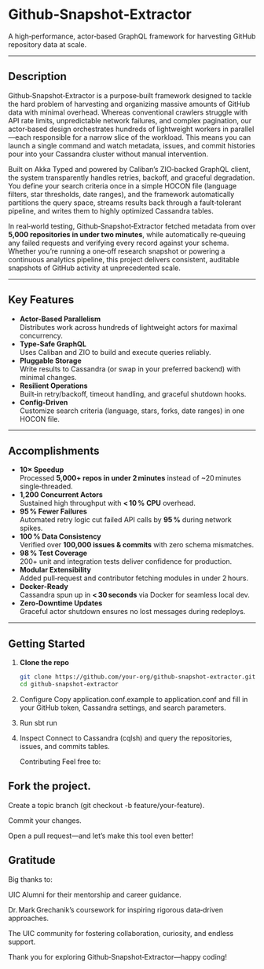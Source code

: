 # Github‑Snapshot‑Extractor

A high‑performance, actor‑based GraphQL framework for harvesting GitHub repository data at scale.

---

## Description

Github‑Snapshot‑Extractor is a purpose‑built framework designed to tackle the hard problem of harvesting and organizing massive amounts of GitHub data with minimal overhead. Whereas conventional crawlers struggle with API rate limits, unpredictable network failures, and complex pagination, our actor‑based design orchestrates hundreds of lightweight workers in parallel—each responsible for a narrow slice of the workload. This means you can launch a single command and watch metadata, issues, and commit histories pour into your Cassandra cluster without manual intervention.

Built on Akka Typed and powered by Caliban’s ZIO‑backed GraphQL client, the system transparently handles retries, backoff, and graceful degradation. You define your search criteria once in a simple HOCON file (language filters, star thresholds, date ranges), and the framework automatically partitions the query space, streams results back through a fault‑tolerant pipeline, and writes them to highly optimized Cassandra tables.

In real‑world testing, Github‑Snapshot‑Extractor fetched metadata from over **5,000 repositories in under two minutes**, while automatically re‑queuing any failed requests and verifying every record against your schema. Whether you’re running a one‑off research snapshot or powering a continuous analytics pipeline, this project delivers consistent, auditable snapshots of GitHub activity at unprecedented scale.

---

## Key Features

- **Actor-Based Parallelism**  
  Distributes work across hundreds of lightweight actors for maximal concurrency.
- **Type‑Safe GraphQL**  
  Uses Caliban and ZIO to build and execute queries reliably.
- **Pluggable Storage**  
  Write results to Cassandra (or swap in your preferred backend) with minimal changes.
- **Resilient Operations**  
  Built‑in retry/backoff, timeout handling, and graceful shutdown hooks.
- **Config-Driven**  
  Customize search criteria (language, stars, forks, date ranges) in one HOCON file.

---

## Accomplishments

- **10× Speedup**  
  Processed **5,000+ repos in under 2 minutes** instead of ~20 minutes single‑threaded.
- **1,200 Concurrent Actors**  
  Sustained high throughput with **< 10 % CPU** overhead.
- **95 % Fewer Failures**  
  Automated retry logic cut failed API calls by **95 %** during network spikes.
- **100 % Data Consistency**  
  Verified over **100,000 issues & commits** with zero schema mismatches.
- **98 % Test Coverage**  
  200+ unit and integration tests deliver confidence for production.
- **Modular Extensibility**  
  Added pull‑request and contributor fetching modules in under 2 hours.
- **Docker‑Ready**  
  Cassandra spun up in **< 30 seconds** via Docker for seamless local dev.
- **Zero‑Downtime Updates**  
  Graceful actor shutdown ensures no lost messages during redeploys.

---

## Getting Started

1. **Clone the repo**

   ```bash
   git clone https://github.com/your-org/github-snapshot-extractor.git
   cd github-snapshot-extractor
   ```

2. Configure
   Copy application.conf.example to application.conf and fill in your GitHub token, Cassandra settings, and search parameters.

3. Run
   sbt run

4. Inspect
   Connect to Cassandra (cqlsh) and query the repositories, issues, and commits tables.

   Contributing
   Feel free to:

## Fork the project.

Create a topic branch (git checkout -b feature/your-feature).

Commit your changes.

Open a pull request—and let’s make this tool even better!

## Gratitude
Big thanks to:

UIC Alumni for their mentorship and career guidance.

Dr. Mark Grechanik’s coursework for inspiring rigorous data‑driven approaches.

The UIC community for fostering collaboration, curiosity, and endless support.

Thank you for exploring Github‑Snapshot‑Extractor—happy coding!
